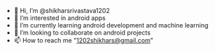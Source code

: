 - 👋 Hi, I’m @shikharsrivastava1202
- 👀 I’m interested in android apps 
- 🌱 I’m currently learning android development and machine learning
- 💞️ I’m looking to collaborate on android projects
- 📫 How to reach me "1202shikhars@gmail.com"

<!---
shikharsrivastava1202/shikharsrivastava1202 is a ✨ special ✨ repository because its `README.md` (this file) appears on your GitHub profile.
You can click the Preview link to take a look at your changes.
--->
